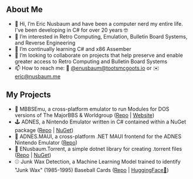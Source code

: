 ## About Me
- 👋 Hi, I’m Eric Nusbaum and have been a computer nerd my entire life. I've been developing in C# for over 20 years 🤓
- 👀 I’m interested in Retro Computing, Emulation, Bulletin Board Systems, and Reverse Engineering
- 🌱 I’m continually learning C# and x86 Assember
- 💞️ I’m looking to collaborate on projects that help preserve and enable greater access to Retro Computing and Bulletin Board Systems
- 📫 How to reach me: 🐘 [@enusbaum@tootsmcgoots.io](https://tootsmcgoots.io/@enusbaum) or ✉️ [eric@nusbaum.me](mailto:eric@nusbaum.me)

## My Projects
- 🫶 MBBSEmu, a cross-platform emulator to run Modules for DOS versions of The MajorBBS & Worldgroup ([Repo](https://github.com/mbbsemu/MBBSEmu) | [Website](https://www.mbbsemu.com/))
- 🕹️ ADNES, a Nintendo Emulator written in C# contained within a NuGet package ([Repo](https://github.com/enusbaum/adnes) | [NuGet](https://www.nuget.org/packages/ADNES))
- 📱 ADNES.MAUI, a cross-platform .NET MAUI frontend for the ADNES Nintendo Emulator ([Repo](https://github.com/enusbaum/adnes.maui))
- 📁 ENusbaum.Torrent, a simple dotnet library for creating .torrent files ([Repo](https://github.com/enusbaum/ENusbaum.Torrent) | [NuGet](https://www.nuget.org/packages/ENusbaum.Torrent))
- ⚾ Junk Wax Detection, a Machine Learning Model trained to identify "Junk Wax" (1985-1995) Baseball Cards ([Repo](https://github.com/JunkWaxData/JunkWaxDetection) | [HuggingFace🤗](https://huggingface.co/spaces/enusbaum/JunkWaxHero-Space))
